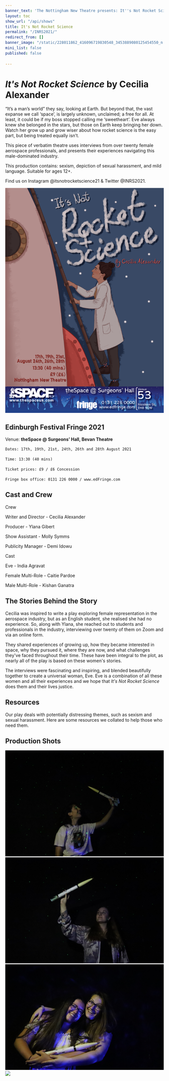 ```yaml
---
banner_text: 'The Nottingham New Theatre presents: It''s Not Rocket Science'
layout: toc
show_url: "/api/shows"
title: It's Not Rocket Science
permalink: "/INRS2021/"
redirect_from: []
banner_image: "/static/228011862_416096719830548_3453889080125454550_n.png"
mini_list: false
published: false

---
```

# _It's Not Rocket Science_ by Cecilia Alexander

“It’s a man’s world” they say, looking at Earth. But beyond that, the vast expanse we call ‘space’, is largely unknown, unclaimed; a free for all. At least, it could be if my boss stopped calling me ‘sweetheart’. Eve always knew she belonged in the stars, but those on Earth keep bringing her down. Watch her grow up and grow wiser about how rocket science is the easy part, but being treated equally isn’t.

This piece of verbatim theatre uses interviews from over twenty female aerospace professionals, and presents their experiences navigating this male-dominated industry.

This production contains: sexism, depiction of sexual harassment, and mild language. Suitable for ages 12+.

Find us on Instagram @itsnotrocketscience21 & Twitter @INRS2021.

![](/static/inrsthespacebanner12-1.png)

## Edinburgh Festival Fringe 2021

Venue: **theSpace @ Surgeons’ Hall, Bevan Theatre**

    Dates: 17th, 19th, 21st, 24th, 26th and 28th August 2021

    Time: 13:30 (40 mins)

    Ticket prices: £9 / £6 Concession

    Fringe box office: 0131 226 0000 / www.edFringe.com

## Cast and Crew

Crew

Writer and Director - Cecilia Alexander

Producer - Ylana Gibert

Show Assistant - Molly Symms

Publicity Manager - Demi Idowu

Cast

Eve - India Agravat

Female Multi-Role - Caitie Pardoe

Male Multi-Role - Kishan Ganatra

## The Stories Behind the Story

Cecilia was inspired to write a play exploring female representation in the aerospace industry, but as an English student, she realised she had no experience. So, along with Ylana, she reached out to students and professionals in the industry, interviewing over twenty of them on Zoom and via an online form.

They shared experiences of growing up, how they became interested in space, why they pursued it, where they are now, and what challenges they've faced throughout their time. These have been integral to the plot, as nearly all of the play is based on these women's stories.

The interviews were fascinating and inspiring, and blended beautifully together to create a universal woman, Eve. Eve is a combination of all these women and all their experiences and we hope that _It's Not Rocket Science_ does them and their lives justice.

## Resources

Our play deals with potentially distressing themes, such as sexism and sexual harassment. Here are some resources we collated to help those who need them.

## Production Shots

![](/static/img_8574.JPG)![](/static/img_8587.JPG)![](/static/img_8680.JPG)![](/static/img_8700.JPG)